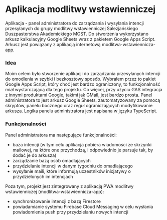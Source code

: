 # Aplikacja modlitwy wstawienniczej

Aplikacja - panel administratora do zarządzania i wysyłania intencji przesyłanych do grupy modlitwy wstawienniczej Salezjańskiego Duszpasterstwa Akademickiego MOST.
Do stworzenia wykorzystano arkusz kalkulacyjny Google Sheets wraz z pakietem Google Apps Script. Arkusz jest powiązany z aplikacją internetową modlitwa-wstawiennicza-app.

### Idea

Moim celem było stworzenie aplikacji do zarządzania przesyłanych intencji do omodlenia w szybki i bezkosztowy sposób. Wybrałem przez to pakiet Google Apps Script, który choć jest bardzo ograniczony, to funkcjonalność miał wystarczającą dla tego projektu. Co więcej, przy użyciu GAS integracja z innymi produktami Google, takimi jak GMail, jest bardzo prosta. Panel administratora to jest arkusz Google Sheets, zautomatyzowany za pomocą skryptów, panelu bocznego oraz reguł ograniczających modyfikowanie arkusza. Logika panelu administratora jest napisana w języku TypeScript.

### Funkcjonalności

Panel administratora ma następujące funkcjonalności:
 - baza intencji (w tym celu aplikacja pobiera wiadomości ze skrzynki mailowej, na które one przychodzą, i odpowiednio je parsuje tak, by dodać je do arkusza)
 - zarządzanie bazą osób omadlających
 - przydzielanie intencji w danym tygodniu do omadlającego
 - wysyłanie maili, które informują uczestników inicjatywy o przydzielonych im intencjach

Poza tym, projekt jest zintegrowany z aplikacją PWA modlitwy wstawienniczej (modlitwa-wstawiennicza-app):
- synchronizowanie intencji z bazą Firestore
- powiadamianie systemu Firebase Cloud Messaging w celu wysłania powiadomienia push przy przydzielaniu nowych intencji
